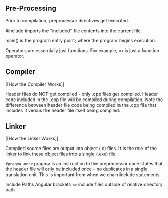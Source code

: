 
## Pre-Processing

Prior to compilation, preprocessor directives get executed.

#include imports the "included" file contents into the current file.

main() is the program entry point; where the program begins execution.

Operators are essentially just functions. For example, `<<` is just a function operator.

## Compiler

[[How the Compiler Works]]

Header files do NOT get compiled - only .cpp files get compiled. Header code included in the .cpp file will be compiled during compilation. Note the difference between header file code being compiled in the .cpp file that includes it versus the header file itself being compiled.

## Linker

[[How the Linker Works]]

Compiled source files are output into object (.o) files. It is the role of the linker to link these object files into a single (.exe) file.

`#pragma once`
pragma is an instruction to the preprocessor
once states that the header file will only be included once - no duplicates in a single translation unit. This is important from when we chain include statements.

Include Paths
Angular brackets `<>` include files outside of relative directory path 